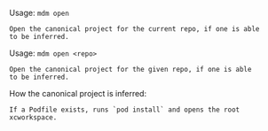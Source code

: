 Usage: `mdm open`

    Open the canonical project for the current repo, if one is able
    to be inferred.

Usage: `mdm open <repo>`

    Open the canonical project for the given repo, if one is able
    to be inferred.

How the canonical project is inferred:

    If a Podfile exists, runs `pod install` and opens the root
    xcworkspace.
